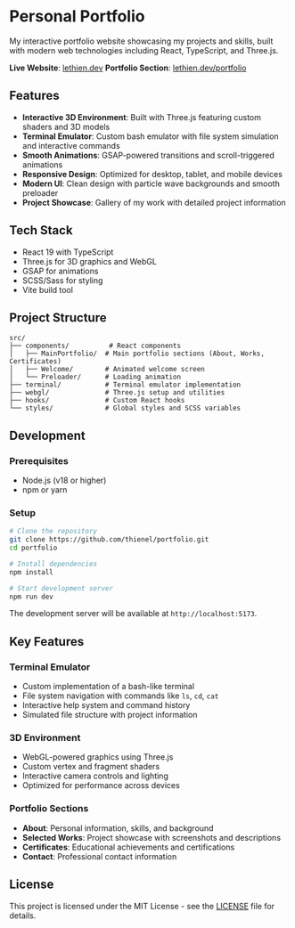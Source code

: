 # Personal Portfolio

My interactive portfolio website showcasing my projects and skills, built with modern web technologies including React, TypeScript, and Three.js.

**Live Website**: [lethien.dev](https://lethien.dev)
**Portfolio Section**: [lethien.dev/portfolio](https://lethien.dev/portfolio)

## Features

- **Interactive 3D Environment**: Built with Three.js featuring custom shaders and 3D models
- **Terminal Emulator**: Custom bash emulator with file system simulation and interactive commands
- **Smooth Animations**: GSAP-powered transitions and scroll-triggered animations
- **Responsive Design**: Optimized for desktop, tablet, and mobile devices
- **Modern UI**: Clean design with particle wave backgrounds and smooth preloader
- **Project Showcase**: Gallery of my work with detailed project information

## Tech Stack

- React 19 with TypeScript
- Three.js for 3D graphics and WebGL
- GSAP for animations
- SCSS/Sass for styling
- Vite build tool

## Project Structure

```
src/
├── components/          # React components
│   ├── MainPortfolio/  # Main portfolio sections (About, Works, Certificates)
│   ├── Welcome/        # Animated welcome screen
│   └── Preloader/      # Loading animation
├── terminal/           # Terminal emulator implementation
├── webgl/              # Three.js setup and utilities
├── hooks/              # Custom React hooks
└── styles/             # Global styles and SCSS variables
```

## Development

### Prerequisites
- Node.js (v18 or higher)
- npm or yarn

### Setup

```bash
# Clone the repository
git clone https://github.com/thienel/portfolio.git
cd portfolio

# Install dependencies
npm install

# Start development server
npm run dev

```

The development server will be available at `http://localhost:5173`.

## Key Features

### Terminal Emulator
- Custom implementation of a bash-like terminal
- File system navigation with commands like `ls`, `cd`, `cat`
- Interactive help system and command history
- Simulated file structure with project information

### 3D Environment
- WebGL-powered graphics using Three.js
- Custom vertex and fragment shaders
- Interactive camera controls and lighting
- Optimized for performance across devices

### Portfolio Sections
- **About**: Personal information, skills, and background
- **Selected Works**: Project showcase with screenshots and descriptions
- **Certificates**: Educational achievements and certifications
- **Contact**: Professional contact information

## License

This project is licensed under the MIT License - see the [LICENSE](LICENSE) file for details.
